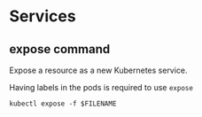 # Services

## expose command

Expose a resource as a new Kubernetes service.

Having labels in the pods is required to use `expose`

```shell
kubectl expose -f $FILENAME
```
